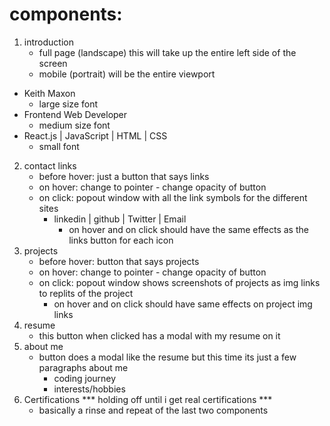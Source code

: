 # components:
1. introduction
    * full page (landscape) this will take up the entire left side of the screen 
    * mobile (portrait) will be the entire viewport 
- Keith Maxon
    * large size font
- Frontend Web Developer
    * medium size font
- React.js | JavaScript | HTML | CSS
    * small font
2. contact links
    * before hover: just a button that says links
    * on hover: change to pointer - change opacity of button
    * on click: popout window with all the link symbols for the different sites
        - linkedin | github | Twitter | Email 
            * on hover and on click should have the same effects as the links button for each icon
3. projects
    * before hover: button that says projects
    * on hover: change to pointer - change opacity of button
    * on click: popout window shows screenshots of projects as img links to replits of the project
        * on hover and on click should have same effects on project img links 
4. resume
    * this button when clicked has a modal with my resume on it
5. about me
    * button does a modal like the resume but this time its just a few paragraphs about me
        - coding journey
        - interests/hobbies
6. Certifications  *** holding off until i get real certifications ***
    * basically a rinse and repeat of the last two components

